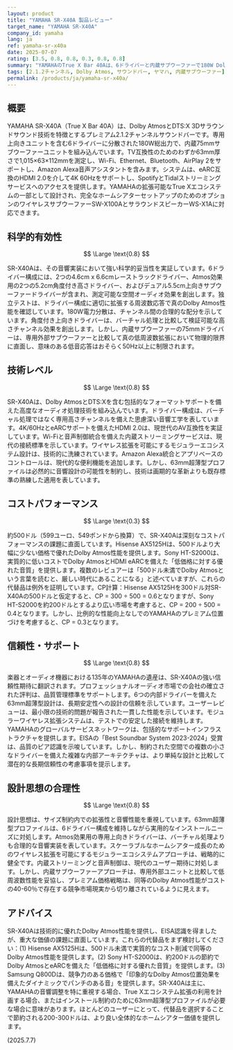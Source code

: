 ```yaml
---
layout: product
title: "YAMAHA SR-X40A 製品レビュー"
target_name: "YAMAHA SR-X40A"
company_id: yamaha
lang: ja
ref: yamaha-sr-x40a
date: 2025-07-07
rating: [3.5, 0.8, 0.8, 0.3, 0.8, 0.8]
summary: "YAMAHAのTrue X Bar 40Aは、6ドライバーと内蔵サブウーファーで180W Dolby Atmosを500ドル未満で提供。優れた没入型サウンドを提供し、EISAの「Best Soundbar System 2023-2024」を受賞したが、Hisense AX5125HやSony HT-S2000など、大幅に低価格で同様のDolby Atmos機能を提供する代替製品からの強いコストパフォーマンスの課題に直面している。"
tags: [2.1.2チャンネル, Dolby Atmos, サウンドバー, ヤマハ, 内蔵サブウーファー]
permalink: /products/ja/yamaha-sr-x40a/
---
```

## 概要

YAMAHA SR-X40A（True X Bar 40A）は、Dolby AtmosとDTS:X 3Dサラウンドサウンド技術を特徴とするプレミアム2.1.2チャンネルサウンドバーです。専用上向きユニットを含む6ドライバーに分散された180W総出力で、内蔵75mmサブウーファーユニットを組み込んでいます。TV互換性のためのわずか63mm厚さで1,015×63×112mmを測定し、Wi-Fi、Ethernet、Bluetooth、AirPlay 2をサポートし、Amazon Alexa音声アシスタントを含みます。システムは、eARC互換のHDMI 2.0を介して4K 60Hzをサポートし、SpotifyとTidalストリーミングサービスへのアクセスを提供します。YAMAHAの拡張可能なTrue Xエコシステムの一部として設計され、完全なホームシアターセットアップのためのオプションのワイヤレスサブウーファーSW-X100AとサラウンドスピーカーWS-X1Aに対応できます。

## 科学的有効性

$$ \Large \text{0.8} $$

SR-X40Aは、その音響実装において強い科学的妥当性を実証しています。6ドライバー構成には、2つの4.6cm x 6.6cmレーストラックドライバー、Atmos効果用の2つの5.2cm角度付き高さドライバー、およびデュアル5.5cm上向きサブウーファードライバーが含まれ、測定可能な空間オーディオ効果を創出します。独立テストは、ドライバー構成に適切に拡張する周波数応答で真のDolby Atmos性能を確認しています。180W電力分散は、チャンネル間の合理的な配分を示しています。角度付き上向きドライバーは、バーチャル処理と比較して検証可能な高さチャンネル効果を創出します。しかし、内蔵サブウーファーの75mmドライバーは、専用外部サブウーファーと比較して真の低周波数拡張において物理的限界に直面し、意味のある低音応答はおそらく50Hz以上に制限されます。

## 技術レベル

$$ \Large \text{0.8} $$

SR-X40Aは、Dolby AtmosとDTS:Xを含む包括的なフォーマットサポートを備えた高度なオーディオ処理技術を組み込んでいます。ドライバー構成は、バーチャル処理ではなく専用高さチャンネルを備えた思慮深い音響工学を表しています。4K/60HzとeARCサポートを備えたHDMI 2.0は、現世代のAV互換性を実証しています。Wi-Fiと音声制御統合を備えた内蔵ストリーミングサービスは、現代の接続標準を示しています。ワイヤレス拡張を可能にするモジュラーエコシステム設計は、技術的に洗練されています。Amazon Alexa統合とアプリベースのコントロールは、現代的な便利機能を追加します。しかし、63mm超薄型プロファイルは必然的に音響設計の可能性を制約し、技術は画期的な革新よりも既存標準の熟練した適用を表しています。

## コストパフォーマンス

$$ \Large \text{0.3} $$

約500ドル（599ユーロ、549ポンドから換算）で、SR-X40Aは深刻なコストパフォーマンスの課題に直面しています。Hisense AX5125Hは、500ドルより大幅に少ない価格で優れたDolby Atmos性能を提供します。Sony HT-S2000は、実質的に低いコストでDolby AtmosとHDMI eARCを備えた「低価格に対する優れた音質」を提供します。複数のレビュアーは「500ドル未満でDolby Atmosという言葉を読むと、厳しい時代にあることになる」と述べていますが、これらの代替品は例外を証明しています。CP計算：Hisense AX5125Hを300ドル対SR-X40Aの500ドルと仮定すると、CP = 300 ÷ 500 = 0.6となりますが、Sony HT-S2000を約200ドルとするより広い市場を考慮すると、CP = 200 ÷ 500 = 0.4となります。しかし、比例的な性能向上なしでのYAMAHAのプレミアム位置づけを考慮すると、CP = 0.3となります。

## 信頼性・サポート

$$ \Large \text{0.8} $$

楽器とオーディオ機器における135年のYAMAHAの遺産は、SR-X40Aの強い信頼性期待に翻訳されます。プロフェッショナルオーディオ市場での会社の確立された評判は、品質管理標準をサポートします。6つの内部ドライバーを備えた63mm超薄型設計は、長期安定性への設計の信頼を示しています。ユーザーレビューは、最小限の技術的問題が報告された一貫した性能を示しています。モジュラーワイヤレス拡張システムは、テストでの安定した接続を維持します。YAMAHAのグローバルサービスネットワークは、包括的なサポートインフラストラクチャを提供します。EISAの「Best Soundbar System 2023-2024」受賞は、品質のピア認識を示唆しています。しかし、制約された空間での複数の小さなドライバーを備えた複雑な内部アーキテクチャは、より単純な設計と比較して潜在的な長期信頼性の考慮事項を提示します。

## 設計思想の合理性

$$ \Large \text{0.8} $$

設計思想は、サイズ制約内での拡張性と音響性能を重視しています。63mm超薄型プロファイルは、6ドライバー構成を維持しながら実用的なインストールニーズに対処します。Atmos効果用の専用上向きドライバーは、バーチャル処理よりも合理的な音響実装を表しています。スケーラブルなホームシアター成長のためのワイヤレス拡張を可能にするモジュラーエコシステムアプローチは、戦略的に健全です。内蔵ストリーミングと音声制御は、現代のユーザー期待に対処します。しかし、内蔵サブウーファーアプローチは、専用外部ユニットと比較して低周波数性能を妥協し、プレミアム価格戦略は、同等のDolby Atmos性能がコストの40-60％で存在する競争市場現実から切り離されているように見えます。

## アドバイス

SR-X40Aは技術的に優れたDolby Atmos性能を提供し、EISA認識を得ましたが、重大な価値の課題に直面しています。これらの代替品をまず検討してください：(1) Hisense AX5125Hは、500ドル未満で実質的なコスト削減で同等のDolby Atmos性能を提供します。(2) Sony HT-S2000は、約200ドルの節約でDolby AtmosとeARCを備えた「低価格に対する優れた音質」を提供します。(3) Samsung Q800Dは、競争力のある価格で「印象的なDolby Atmos位置効果を備えたダイナミックでパンチのある音」を提供します。SR-X40Aは主に、YAMAHAの音響調整を特に重視する場合、True Xエコシステム拡張の利用を計画する場合、またはインストール制約のために63mm超薄型プロファイルが必要な場合に意味があります。ほとんどのユーザーにとって、代替品を選択することで節約される200-300ドルは、より良い全体的なホームシアター価値を提供します。

(2025.7.7)